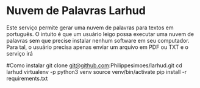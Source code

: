 # Nuvem de Palavras Larhud
Este serviço permite gerar uma nuvem de palavras para textos em português.
O intuito é que um usuário leigo possa executar uma nuvem de palavras sem que precise instalar nenhum software
em seu computador. Para tal, o usuário precisa apenas enviar um arquivo em PDF ou TXT e o serviço irá  

#Como instalar
git clone git@github.com:Philippesimoes/larhud.git
cd larhud
virtualenv -p python3 venv
source venv/bin/activate
pip install -r requirements.txt

